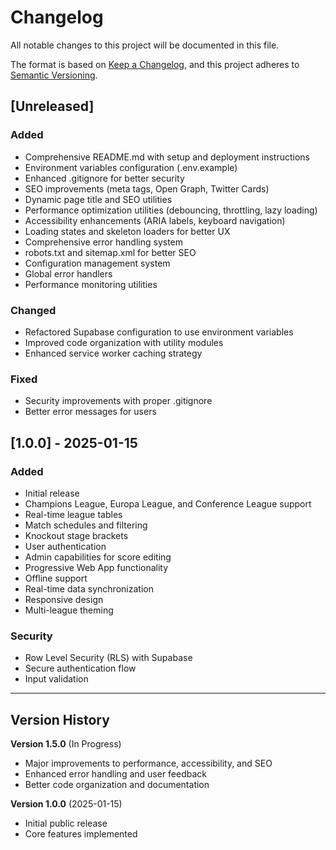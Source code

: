 # Changelog

All notable changes to this project will be documented in this file.

The format is based on [Keep a Changelog](https://keepachangelog.com/en/1.0.0/),
and this project adheres to [Semantic Versioning](https://semver.org/spec/v2.0.0.html).

## [Unreleased]

### Added
- Comprehensive README.md with setup and deployment instructions
- Environment variables configuration (.env.example)
- Enhanced .gitignore for better security
- SEO improvements (meta tags, Open Graph, Twitter Cards)
- Dynamic page title and SEO utilities
- Performance optimization utilities (debouncing, throttling, lazy loading)
- Accessibility enhancements (ARIA labels, keyboard navigation)
- Loading states and skeleton loaders for better UX
- Comprehensive error handling system
- robots.txt and sitemap.xml for better SEO
- Configuration management system
- Global error handlers
- Performance monitoring utilities

### Changed
- Refactored Supabase configuration to use environment variables
- Improved code organization with utility modules
- Enhanced service worker caching strategy

### Fixed
- Security improvements with proper .gitignore
- Better error messages for users

## [1.0.0] - 2025-01-15

### Added
- Initial release
- Champions League, Europa League, and Conference League support
- Real-time league tables
- Match schedules and filtering
- Knockout stage brackets
- User authentication
- Admin capabilities for score editing
- Progressive Web App functionality
- Offline support
- Real-time data synchronization
- Responsive design
- Multi-league theming

### Security
- Row Level Security (RLS) with Supabase
- Secure authentication flow
- Input validation

---

## Version History

**Version 1.5.0** (In Progress)
- Major improvements to performance, accessibility, and SEO
- Enhanced error handling and user feedback
- Better code organization and documentation

**Version 1.0.0** (2025-01-15)
- Initial public release
- Core features implemented
